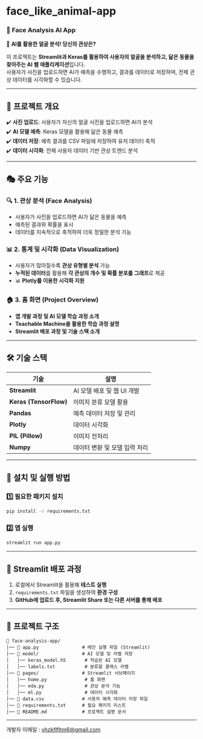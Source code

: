 # face_like_animal-app

### 📌 **Face Analysis AI App**  
🚀 **AI를 활용한 얼굴 분석! 당신의 관상은?**  

이 프로젝트는 **Streamlit과 Keras를 활용하여 사용자의 얼굴을 분석하고, 닮은 동물을 찾아주는 AI 웹 애플리케이션**입니다.  
사용자가 사진을 업로드하면 AI가 예측을 수행하고, 결과를 데이터로 저장하며, 전체 관상 데이터를 시각화할 수 있습니다.

---

## 🌟 **프로젝트 개요**
✔️ **사진 업로드**: 사용자가 자신의 얼굴 사진을 업로드하면 AI가 분석  
✔️ **AI 모델 예측**: Keras 모델을 활용해 닮은 동물 예측  
✔️ **데이터 저장**: 예측 결과를 CSV 파일에 저장하여 유저 데이터 축적  
✔️ **데이터 시각화**: 전체 사용자 데이터 기반 관상 트렌드 분석  

---

## 🎭 **주요 기능**
### 🔍 1. **관상 분석 (Face Analysis)**
- 사용자가 사진을 업로드하면 AI가 닮은 동물을 예측  
- 예측된 결과와 확률을 표시  
- 데이터를 지속적으로 축적하여 더욱 정밀한 분석 가능  

### 📊 2. **통계 및 시각화 (Data Visualization)**
- 사용자가 많아질수록 **관상 유형별 분석** 가능  
- **누적된 데이터**를 활용해 **각 관상의 개수 및 확률 분포를 그래프**로 제공  
- 📊 **Plotly를 이용한 시각화 지원**  

### 🏠 3. **홈 화면 (Project Overview)**
- **앱 개발 과정 및 AI 모델 학습 과정 소개**  
- **Teachable Machine을 활용한 학습 과정 설명**  
- **Streamlit 배포 과정 및 기술 스택 소개**  

---

## 🛠 **기술 스택**
| 기술 | 설명 |
|------|------|
| **Streamlit** | AI 모델 배포 및 웹 UI 개발 |
| **Keras (TensorFlow)** | 이미지 분류 모델 활용 |
| **Pandas** | 예측 데이터 저장 및 관리 |
| **Plotly** | 데이터 시각화 |
| **PIL (Pillow)** | 이미지 전처리 |
| **Numpy** | 데이터 변환 및 모델 입력 처리 |

---

## 🔧 **설치 및 실행 방법**
### 1️⃣ **필요한 패키지 설치**
```bash
pip install -r requirements.txt
```

### 2️⃣ **앱 실행**
```bash
streamlit run app.py
```

---

## 🚀 **Streamlit 배포 과정**
1. 로컬에서 Streamlit을 활용해 **테스트 실행**
2. `requirements.txt` 파일을 생성하여 **환경 구성**
3. **GitHub에 업로드 후, Streamlit Share 또는 다른 서버를 통해 배포**

---

## 📂 **프로젝트 구조**
```
📁 face-analysis-app/
│── 📄 app.py                # 메인 실행 파일 (Streamlit)
│── 📂 model/                # AI 모델 및 라벨 저장
│   │── keras_model.h5       # 학습된 AI 모델
│   │── labels.txt           # 분류할 클래스 라벨
│── 📂 pages/                # Streamlit 서브페이지
│   │── home.py              # 홈 화면
│   │── eda.py               # 관상 분석 기능
│   │── ml.py                # 데이터 시각화
│── 📄 data.csv              # 사용자 예측 데이터 저장 파일
│── 📄 requirements.txt      # 필요 패키지 리스트
│── 📄 README.md             # 프로젝트 설명 문서
```

---
개발자 이메일 : vhzkflfltm6@gmail.com

